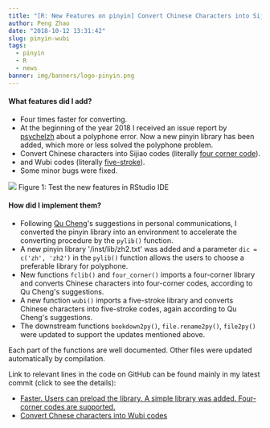 ```yaml
---
title: "[R: New Features on pinyin] Convert Chinese Characters into Sijiao and Wubi codes"
author: Peng Zhao
date: "2018-10-12 13:31:42"
slug: pinyin-wubi
tags: 
  - pinyin
  - R
  - news
banner: img/banners/logo-pinyin.png
---
```


#### What features did I add?

- Four times faster for converting.
- At the beginning of the year 2018 I received an issue report by [psychelzh](https://github.com/pzhaonet/pinyin/issues/3#issue-295041288) about a polyphone error. Now a new pinyin library has been added, which more or less solved the polyphone problem.
- Convert Chinese characters into Sijiao codes (literally [four corner code](https://en.wikipedia.org/wiki/Four-Corner_Method)).
- and Wubi codes (literally [five-stroke](https://en.wikipedia.org/wiki/Wubi_method)).
- Some minor bugs were fixed.

<!--more-->


[![](https://cdn.steemitimages.com/DQmRtco1JZ19PSvq8RKGNN8CYxNKzzHqNdtUqqFjam1b2Zz/pinyin-test.jpg)](https://cdn.steemitimages.com/DQmRtco1JZ19PSvq8RKGNN8CYxNKzzHqNdtUqqFjam1b2Zz/pinyin-test.jpg)
Figure 1:  Test the new features in RStudio IDE

#### How did I implement them?

- Following [Qu Cheng](https://github.com/canalcheng)'s suggestions in personal communications, I converted the pinyin library into an environment to accelerate the converting procedure by the `pylib()` function.
- A new pinyin library '/inst/lib/zh2.txt' was added and a parameter `dic = c('zh', 'zh2')` in the `pylib()` function  allows the users to choose a preferable library for  polyphone.
- New functions `fclib()` and `four_corner()` imports a four-corner library and converts Chinese characters into four-corner codes, according to Qu Cheng's suggestions.
- A new function `wubi()` imports a five-stroke library and converts Chinese characters into five-stroke codes, again according to Qu Cheng's suggestions.
- The downstream functions `bookdown2py()`, `file.rename2py()`, `file2py()` were updated to support the updates mentioned above.

Each part of the functions are well documented. Other files were updated automatically by compilation. 

Link to relevant lines in the code on GitHub can be found mainly in my latest commit (click to see the details):

- [Faster. Users can preload the library. A simple library was added. Four-corner codes are supported.](https://github.com/pzhaonet/pinyin/commit/cbdd753a86744debdfccae1ce63c7870d4e808e1)
- [Convert Chnese characters into Wubi codes](https://github.com/pzhaonet/pinyin/commit/59aaf6aea73c6d73aaec9c6dcc38d402f98e06de)

